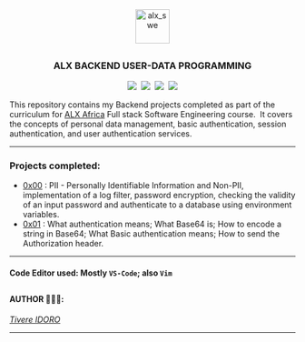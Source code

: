 <div align="center">
    <img align="center" src="https://github.com/tivereidoro/assets/assets/105525310/8d298662-9874-46b0-aabc-54f837bcc6a4" alt="alx_swe" width="60"  height="60"/>

##
### ALX BACKEND USER-DATA PROGRAMMING
<img src="https://img.shields.io/badge/Back-end-eed718"> &nbsp;<img src="https://img.shields.io/badge/Programming-306998"> &nbsp;<img src="https://img.shields.io/badge/Data-306998"> &nbsp;<img src="https://img.shields.io/badge/Authentication-306998">

</div>

<p>This repository contains my Backend projects completed as part of the curriculum for <a href=https://www.alxafrica.com>ALX Africa</a> Full stack Software Engineering course. &nbsp;It covers the concepts of personal data management, basic authentication, session authentication, and user authentication services.

---
### Projects completed:
- [0x00](./0x00-personal_data) : PII - Personally Identifiable Information and Non-PII, implementation of a log filter, password encryption, checking the validity of an input password and authenticate to a database using environment variables.
- [0x01](./0x01-Basic_authentication) : What authentication means; What Base64 is; How to encode a string in Base64; What Basic authentication means; How to send the Authorization header.
<!--- [0x02](./0x02-Session_authentication) : What: authentication means, session authentication means `AND` Cookies are; How to: send Cookies `AND` parse Cookies.-->
<!--- [0x03](./0x03-user_authentication_service) : How to: declare API routes in a Flask app, get and set cookies, retrieve request form data `AND` return various HTTP status codes.
-->

---
#### Code Editor used: Mostly `VS-Code`; also  `Vim`
##
#### AUTHOR 👨🏽‍💻:
[_Tivere IDORO_](https://github.com/tivereidoro)

<hr>